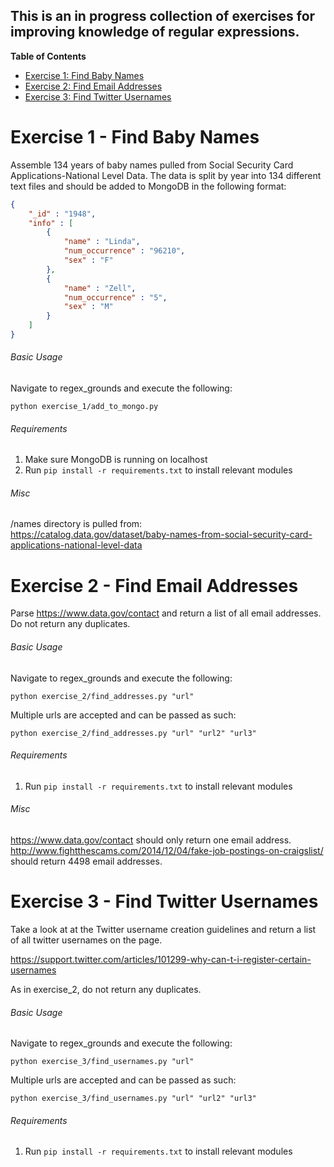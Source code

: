 This is an in progress collection of exercises for improving knowledge of regular expressions.
----------------------------------------------------------------------------------------------

**Table of Contents**

- [Exercise 1: Find Baby Names](#Exercise-1---Find-Baby-Names)
- [Exercise 2: Find Email Addresses](#Exercise-2---Find-Email-Addresses)
- [Exercise 3: Find Twitter Usernames](#exercise-3---find-twitter-usernames)


# Exercise 1 - Find Baby Names
Assemble 134 years of baby names pulled from Social Security Card Applications-National Level Data. The data is split by
year into 134 different text files and should be added to MongoDB in the following format:

```json
{
	"_id" : "1948",
	"info" : [
		{
			"name" : "Linda",
			"num_occurrence" : "96210",
			"sex" : "F"
		},
        {
			"name" : "Zell",
			"num_occurrence" : "5",
			"sex" : "M"
		}
	]
}
```

###### Basic Usage 
Navigate to regex_grounds and execute the following:

`python exercise_1/add_to_mongo.py`

###### Requirements  
1) Make sure MongoDB is running on localhost  
2) Run `pip install -r requirements.txt` to install relevant modules  

###### Misc  
/names directory is pulled from:  
https://catalog.data.gov/dataset/baby-names-from-social-security-card-applications-national-level-data  


# Exercise 2 - Find Email Addresses
Parse https://www.data.gov/contact and return a list of all email addresses. Do not return any duplicates. 

###### Basic Usage 
Navigate to regex_grounds and execute the following:

`python exercise_2/find_addresses.py "url"`

Multiple urls are accepted and can be passed as such:

`python exercise_2/find_addresses.py "url" "url2" "url3"`

###### Requirements
1) Run `pip install -r requirements.txt` to install relevant modules

###### Misc
https://www.data.gov/contact should only return one email address.  
http://www.fightthescams.com/2014/12/04/fake-job-postings-on-craigslist/ should return 4498 email addresses.  


# Exercise 3 - Find Twitter Usernames
Take a look at at the Twitter username creation guidelines and return a list of all twitter usernames on the page.
 
https://support.twitter.com/articles/101299-why-can-t-i-register-certain-usernames

As in exercise_2, do not return any duplicates.

###### Basic Usage 
Navigate to regex_grounds and execute the following:

`python exercise_3/find_usernames.py "url"`

Multiple urls are accepted and can be passed as such:

`python exercise_3/find_usernames.py "url" "url2" "url3"`

###### Requirements
1) Run `pip install -r requirements.txt` to install relevant modules
